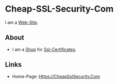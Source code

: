 # Cheap-SSL-Security-Com

I am a [Web-Site](9000089.md).

## About

- I am a [Shop](200000007.md) for [Ssl-Certificates](2000270.md).

## Links

- Home-Page: [Https://CheapSslSecurity.Com](https://cheapsslsecurity.com)
